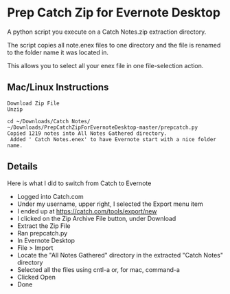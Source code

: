 # Prep Catch Zip for Evernote Desktop

A python script you execute on a Catch Notes.zip extraction directory.

The script copies all note.enex files to one directory and the file is renamed to the folder name it was located in.

This allows you to select all your enex file in one file-selection action. 

## Mac/Linux Instructions

```
Download Zip File
Unzip

cd ~/Downloads/Catch Notes/
~/Downloads/PrepCatchZipForEvernoteDesktop-master/prepcatch.py
Copied 1219 notes into All Notes Gathered directory.
 Added ' Catch Notes.enex' to have Evernote start with a nice folder name.
```

## Details

Here is what I did to switch from Catch to Evernote
 
* Logged into Catch.com
* Under my username, upper right, I selected the Export menu item
* I ended up at https://catch.com/tools/export/new
* I clicked on the Zip Archive File button, under Download
* Extract the Zip File
* Ran prepcatch.py
* In Evernote Desktop
* File > Import
* Locate the "All Notes Gathered" directory in the extracted "Catch Notes" directory
* Selected all the files using cntl-a or, for mac, command-a
* Clicked Open
* Done
